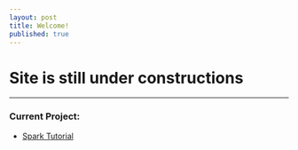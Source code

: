 ```yaml
---
layout: post
title: Welcome!
published: true
---
```

# Site is still under constructions
---
### Current Project:
 - [Spark Tutorial](https://moazim1993.github.io/BigData_Spark_Tutorial/)

